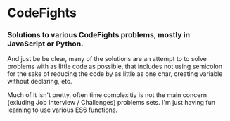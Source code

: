 # CodeFights

### Solutions to various CodeFights problems, mostly in JavaScript or Python.

And just be be clear, many of the solutions are an attempt to to solve problems with as little code as
possible, that includes not using semicolon for the sake of reducing the code by as little as one char,
creating variable without declaring, etc.

Much of it isn't pretty, often time complexitiy is not the main concern (exluding Job Interview / Challenges)
problems sets. I'm just having fun learning to use various ES6 functions.
